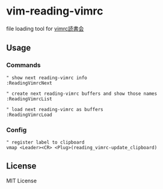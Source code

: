 # vim-reading-vimrc
file loading tool for [vimrc読書会](http://vim-jp.org/reading-vimrc/)

## Usage

### Commands
```vim
" show next reading-vimrc info
:ReadingVimrcNext

" create next reading-vimrc buffers and show those names
:ReadingVimrcList

" load next reading-vimrc as buffers
:ReadingVimrcLoad
```

### Config
```
" register label to clipboard
vmap <Leader><CR> <Plug>(reading_vimrc-update_clipboard)
```

## License
MIT License
